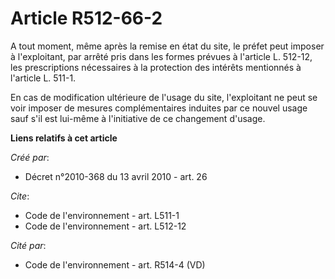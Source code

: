 # Article R512-66-2

A tout moment, même après la remise en état du site, le préfet peut imposer à l'exploitant, par arrêté pris dans les formes
prévues à l'article L. 512-12, les prescriptions nécessaires à la protection des intérêts mentionnés à l'article L. 511-1.

En cas de modification ultérieure de l'usage du site, l'exploitant ne peut se voir imposer de mesures complémentaires
induites par ce nouvel usage sauf s'il est lui-même à l'initiative de ce changement d'usage.

**Liens relatifs à cet article**

_Créé par_:

  - Décret n°2010-368 du 13 avril 2010 - art. 26

_Cite_:

  - Code de l'environnement - art. L511-1
  - Code de l'environnement - art. L512-12

_Cité par_:

  - Code de l'environnement - art. R514-4 (VD)
